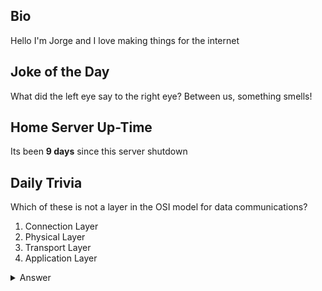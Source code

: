 ## Bio

Hello I'm Jorge and I love making things for the internet

## Joke of the Day

What did the left eye say to the right eye? Between us, something smells!

## Home Server Up-Time

Its been **9 days** since this server shutdown


## Daily Trivia

Which of these is not a layer in the OSI model for data communications?
 1. Connection Layer
 2. Physical Layer
 3. Transport Layer
 4. Application Layer

<details>
  <summary>Answer</summary>
  Connection Layer
</details>
